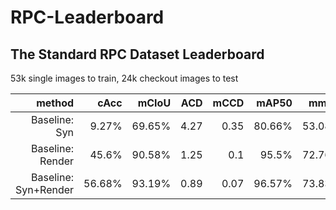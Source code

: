 # RPC-Leaderboard

## The Standard RPC Dataset Leaderboard
53k single images to train, 24k checkout images to test

|              method  |   cAcc |  mCIoU |  ACD | mCCD |  mAP50 |   mmAP | Link |
|                ---:  |   ---: |   ---: | ---: | ---: |   ---: |   ---: | :--- |
| Baseline: Syn        |  9.27% | 69.65% | 4.27 | 0.35 | 80.66% | 53.08% | [detail](https://github.com/RPC-Dataset/RPC-Leaderboard/issues/3), [project](http://rpc-dataset.github.io) |
| Baseline: Render     |  45.6% | 90.58% | 1.25 |  0.1 |  95.5% | 72.76% | [detail](https://github.com/RPC-Dataset/RPC-Leaderboard/issues/3), [project](http://rpc-dataset.github.io) |
| Baseline: Syn+Render | 56.68% | 93.19% | 0.89 | 0.07 | 96.57% | 73.83% | [detail](https://github.com/RPC-Dataset/RPC-Leaderboard/issues/3), [project](http://rpc-dataset.github.io) |

